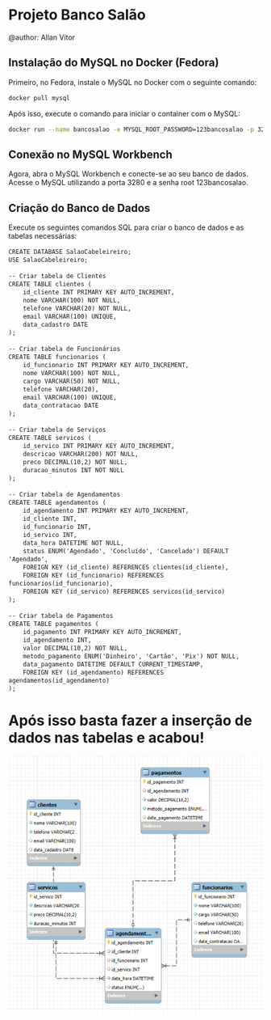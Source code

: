 # Projeto Banco Salão
@author: Allan Vítor

## Instalação do MySQL no Docker (Fedora)

Primeiro, no Fedora, instale o MySQL no Docker com o seguinte comando:

```bash
docker pull mysql
```

Após isso, execute o comando para iniciar o container com o MySQL:

```bash
docker run --name bancosalao -e MYSQL_ROOT_PASSWORD=123bancosalao -p 3280:3306 -v ~/dados-salao:/var/lib/mysql -d mysql:latest
```

## Conexão no MySQL Workbench
Agora, abra o MySQL Workbench e conecte-se ao seu banco de dados. Acesse o MySQL utilizando a porta 3280 e a senha root 123bancosalao.

## Criação do Banco de Dados
Execute os seguintes comandos SQL para criar o banco de dados e as tabelas necessárias:

````
CREATE DATABASE SalaoCabeleireiro;
USE SalaoCabeleireiro;

-- Criar tabela de Clientes
CREATE TABLE clientes (
    id_cliente INT PRIMARY KEY AUTO_INCREMENT,
    nome VARCHAR(100) NOT NULL,
    telefone VARCHAR(20) NOT NULL,
    email VARCHAR(100) UNIQUE,
    data_cadastro DATE
);

-- Criar tabela de Funcionários
CREATE TABLE funcionarios (
    id_funcionario INT PRIMARY KEY AUTO_INCREMENT,
    nome VARCHAR(100) NOT NULL,
    cargo VARCHAR(50) NOT NULL,
    telefone VARCHAR(20),
    email VARCHAR(100) UNIQUE,
    data_contratacao DATE 
);

-- Criar tabela de Serviços
CREATE TABLE servicos (
    id_servico INT PRIMARY KEY AUTO_INCREMENT,
    descricao VARCHAR(200) NOT NULL,
    preco DECIMAL(10,2) NOT NULL,
    duracao_minutos INT NOT NULL
);

-- Criar tabela de Agendamentos
CREATE TABLE agendamentos (
    id_agendamento INT PRIMARY KEY AUTO_INCREMENT,
    id_cliente INT,
    id_funcionario INT,
    id_servico INT,
    data_hora DATETIME NOT NULL,
    status ENUM('Agendado', 'Concluído', 'Cancelado') DEFAULT 'Agendado',
    FOREIGN KEY (id_cliente) REFERENCES clientes(id_cliente),
    FOREIGN KEY (id_funcionario) REFERENCES funcionarios(id_funcionario),
    FOREIGN KEY (id_servico) REFERENCES servicos(id_servico)
);

-- Criar tabela de Pagamentos
CREATE TABLE pagamentos (
    id_pagamento INT PRIMARY KEY AUTO_INCREMENT,
    id_agendamento INT,
    valor DECIMAL(10,2) NOT NULL,
    metodo_pagamento ENUM('Dinheiro', 'Cartão', 'Pix') NOT NULL,
    data_pagamento DATETIME DEFAULT CURRENT_TIMESTAMP,
    FOREIGN KEY (id_agendamento) REFERENCES agendamentos(id_agendamento)
);
````

# Após isso basta fazer a inserção de dados nas tabelas e acabou!
<div align="center">
<img src="diagramabanco.png">
</div>
